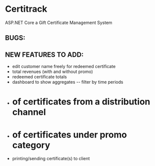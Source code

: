 # Certitrack
ASP.NET Core a Gift Certificate Management System

## BUGS:

## NEW FEATURES TO ADD:	
- edit customer name freely for redeemed certificate
- total revenues (with and without promo)
- redeemed certificate totals
- dashboard to show aggregates
-- filter by time periods
- # of certificates from a distribution channel
- # of certificates under promo category
- printing/sending certificate(s) to client

